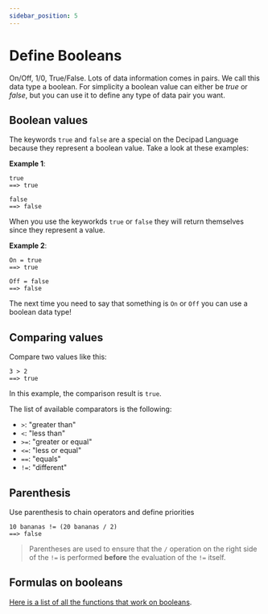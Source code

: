 ```yaml
---
sidebar_position: 5
---
```


# Define Booleans

On/Off, 1/0, True/False. Lots of data information comes in pairs. We call this data type a boolean. For simplicity a boolean value can either be _true_ or _false_, but you can use it to define any type of data pair you want.

## Boolean values

The keywords `true` and `false` are a special on the Decipad Language because they represent a boolean value. Take a look at these examples:

**Example 1**:

```deci live
true
==> true
```

```deci live
false
==> false
```

When you use the keyworkds `true` or `false` they will return themselves since they represent a value.

**Example 2**:

```deci live
On = true
==> true
```

```deci live
Off = false
==> false
```

The next time you need to say that something is `On` or `Off` you can use a boolean data type!

## Comparing values

Compare two values like this:

```deci live
3 > 2
==> true
```

In this example, the comparison result is `true`.

The list of available comparators is the following:

- `>`: "greater than"
- `<`: "less than"
- `>=`: "greater or equal"
- `<=`: "less or equal"
- `==`: "equals"
- `!=`: "different"

## Parenthesis

Use parenthesis to chain operators and define priorities

```deci live
10 bananas != (20 bananas / 2)
==> false
```

> Parentheses are used to ensure that the `/` operation on the right side of the `!=` is performed **before** the evaluation of the `!=` itself.

## Formulas on booleans

[Here is a list of all the functions that work on booleans](/docs/formulas/formulas-for-booleans).
